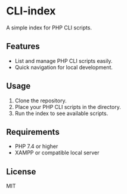 # CLI-index

A simple index for PHP CLI scripts.

## Features

- List and manage PHP CLI scripts easily.
- Quick navigation for local development.

## Usage

1. Clone the repository.
2. Place your PHP CLI scripts in the directory.
3. Run the index to see available scripts.

## Requirements

- PHP 7.4 or higher
- XAMPP or compatible local server

## License

MIT
